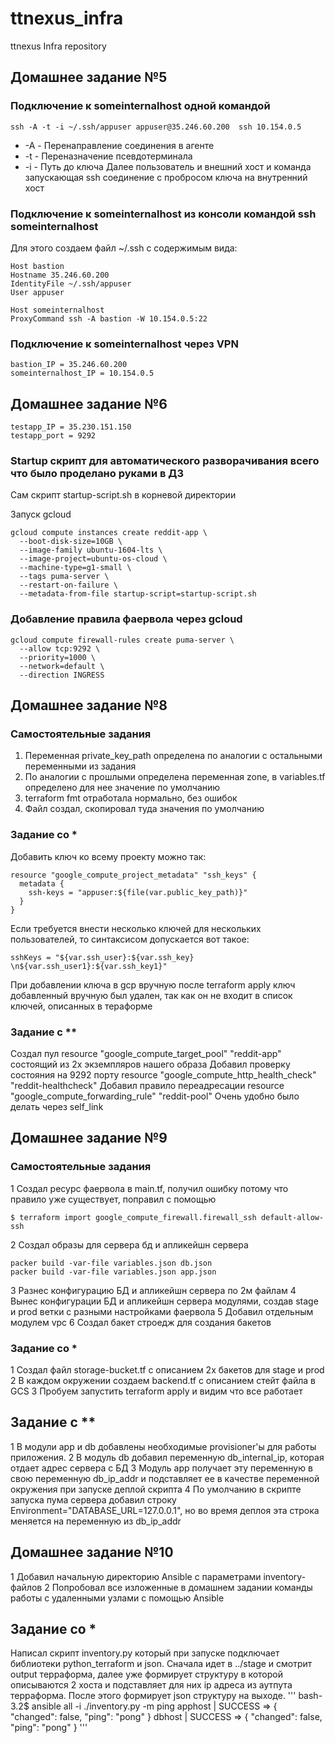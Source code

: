 # ttnexus_infra
ttnexus Infra repository

## Домашнее задание №5 

### Подключение к someinternalhost одной командой

```ssh -A -t -i ~/.ssh/appuser appuser@35.246.60.200  ssh 10.154.0.5```
 - -A - Перенаправление соединения в агенте
 - -t - Переназначение псевдотерминала
 - -i - Путь до ключа
 Далее пользователь и внешний хост и команда запускающая ssh соединение с пробросом ключа на внутренний хост

### Подключение к someinternalhost из консоли командой ssh someinternalhost

Для этого создаем файл ~/.ssh с содержимым вида:
```
Host bastion
Hostname 35.246.60.200 
IdentityFile ~/.ssh/appuser
User appuser

Host someinternalhost
ProxyCommand ssh -A bastion -W 10.154.0.5:22
```
### Подключение к someinternalhost через VPN
```
bastion_IP = 35.246.60.200
someinternalhost_IP = 10.154.0.5
```

## Домашнее задание №6

```
testapp_IP = 35.230.151.150
testapp_port = 9292
```

### Startup скрипт для автоматического разворачивания всего что было проделано руками в ДЗ

Сам скрипт startup-script.sh в корневой директории 

Запуск gcloud
```
gcloud compute instances create reddit-app \
  --boot-disk-size=10GB \
  --image-family ubuntu-1604-lts \
  --image-project=ubuntu-os-cloud \
  --machine-type=g1-small \
  --tags puma-server \
  --restart-on-failure \
  --metadata-from-file startup-script=startup-script.sh
```

### Добавление правила фаервола через gcloud
```
gcloud compute firewall-rules create puma-server \
  --allow tcp:9292 \
  --priority=1000 \
  --network=default \
  --direction INGRESS
```

## Домашнее задание №8

### Самостоятельные задания
1. Переменная private_key_path определена по аналогии с остальными переменными из задания
2. По аналогии с прошлыми определена переменная zone, в variables.tf определено для нее значение по умолчанию
3. terraform fmt отработала нормально, без ошибок
4. Файл создал, скопировал туда значения по умолчанию

### Задание со *
Добавить ключ ко всему проекту можно так:
```
resource "google_compute_project_metadata" "ssh_keys" {
  metadata {
    ssh-keys = "appuser:${file(var.public_key_path)}"
  }
}
```

Если требуется внести несколько ключей для нескольких пользователей, то синтаксисом допускается вот такое:
```
sshKeys = "${var.ssh_user}:${var.ssh_key} \n${var.ssh_user1}:${var.ssh_key1}"
```
При добавлении ключа в gcp вручную после terraform apply ключ добавленный вручную был удален, так как он не входит в список ключей, описанных в тераформе

### Задание с **
Создал пул resource "google_compute_target_pool" "reddit-app" состоящий из 2х экземпляров нашего образа
Добавил проверку состояния на 9292 порту resource "google_compute_http_health_check" "reddit-healthcheck"
Добавил правило переадресации resource "google_compute_forwarding_rule" "reddit-pool"
Очень удобно было делать через self_link

## Домашнее задание №9

### Самостоятельные задания
1 Создал ресурс фаервола в main.tf, получил ошибку потому что правило уже существует, поправил с помощью 
```
$ terraform import google_compute_firewall.firewall_ssh default-allow-ssh
```
2 Создал образы для сервера бд и апликейшн сервера
```
packer build -var-file variables.json db.json
packer build -var-file variables.json app.json
```
3 Разнес конфигурацию БД и апликейшн сервера по 2м файлам
4 Вынес конфигурации БД и апликейшн сервера модулями, создав stage и prod ветки с разными настройками фаервола
5 Добавил отдельным модулем vpc
6 Создал бакет строедж для создания бакетов

### Задание со *
1 Создал файл storage-bucket.tf с описанием 2х бакетов для stage и prod
2 В каждом окружении создаем backend.tf с описанием стейт файла в GCS
3 Пробуем запустить terraform apply и видим что все работает

## Задание с **
1 В модули app и db добавлены необходимые provisioner'ы для работы приложения.
2 В модуль db добавил переменную db_internal_ip, которая отдает адрес сервера с БД
3 Модуль app получает эту переменную в свою переменную db_ip_addr и подставляет ее в качестве переменной окружения при запуске деплой скрипта
4 По умолчанию в скрипте запуска пума сервера добавил строку Environment="DATABASE_URL=127.0.0.1", но во время деплоя эта строка меняется на переменную из db_ip_addr

## Домашнее задание №10
1 Добавил начальную директорию Ansible с параметрами inventory-файлов
2 Попробовал все изложенные в домашнем задании команды работы с удаленными узлами с помощью Ansible

## Задание со *
Написал скрипт inventory.py который при запуске подключает библиотеки python_terraform и json. Сначала идет в ../stage и смотрит output терраформа, далее уже формирует структуру в которой описываются 2 хоста и подставляет для них ip адреса из аутпута терраформа. После этого формирует json структуру на выходе.
'''
bash-3.2$ ansible all -i ./inventory.py -m ping
apphost | SUCCESS => {
    "changed": false,
    "ping": "pong"
}
dbhost | SUCCESS => {
    "changed": false,
    "ping": "pong"
}
'''

